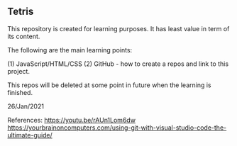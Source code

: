 Tetris
------

This repository is created for learning purposes. It has least value in term of its content.

The following are the main learning points:

(1) JavaScript/HTML/CSS
(2) GitHub - how to create a repos and link to this project.

This repos will be deleted at some point in future when the learning is finished.


26/Jan/2021

References:
    https://youtu.be/rAUn1Lom6dw
    https://yourbrainoncomputers.com/using-git-with-visual-studio-code-the-ultimate-guide/